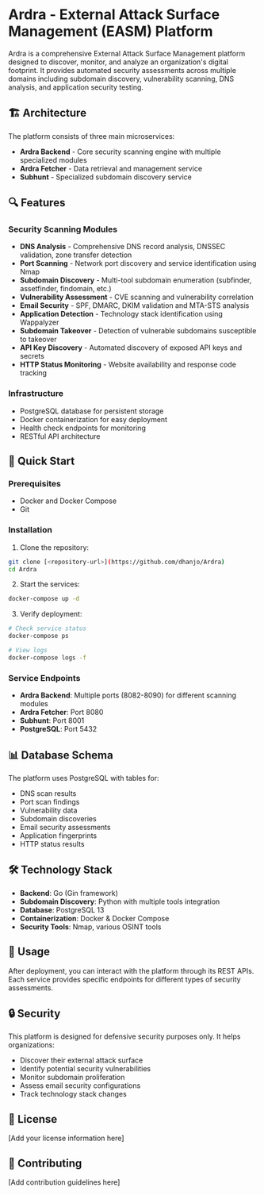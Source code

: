 # Ardra - External Attack Surface Management (EASM) Platform

Ardra is a comprehensive External Attack Surface Management platform designed to discover, monitor, and analyze an organization's digital footprint. It provides automated security assessments across multiple domains including subdomain discovery, vulnerability scanning, DNS analysis, and application security testing.

## 🏗️ Architecture

The platform consists of three main microservices:

- **Ardra Backend** - Core security scanning engine with multiple specialized modules
- **Ardra Fetcher** - Data retrieval and management service  
- **Subhunt** - Specialized subdomain discovery service

## 🔍 Features

### Security Scanning Modules
- **DNS Analysis** - Comprehensive DNS record analysis, DNSSEC validation, zone transfer detection
- **Port Scanning** - Network port discovery and service identification using Nmap
- **Subdomain Discovery** - Multi-tool subdomain enumeration (subfinder, assetfinder, findomain, etc.)
- **Vulnerability Assessment** - CVE scanning and vulnerability correlation
- **Email Security** - SPF, DMARC, DKIM validation and MTA-STS analysis
- **Application Detection** - Technology stack identification using Wappalyzer
- **Subdomain Takeover** - Detection of vulnerable subdomains susceptible to takeover
- **API Key Discovery** - Automated discovery of exposed API keys and secrets
- **HTTP Status Monitoring** - Website availability and response code tracking

### Infrastructure
- PostgreSQL database for persistent storage
- Docker containerization for easy deployment
- Health check endpoints for monitoring
- RESTful API architecture

## 🚀 Quick Start

### Prerequisites
- Docker and Docker Compose
- Git

### Installation

1. Clone the repository:
```bash
git clone [<repository-url>](https://github.com/dhanjo/Ardra)
cd Ardra
```

2. Start the services:
```bash
docker-compose up -d
```

3. Verify deployment:
```bash
# Check service status
docker-compose ps

# View logs
docker-compose logs -f
```

### Service Endpoints

- **Ardra Backend**: Multiple ports (8082-8090) for different scanning modules
- **Ardra Fetcher**: Port 8080
- **Subhunt**: Port 8001
- **PostgreSQL**: Port 5432

## 📊 Database Schema

The platform uses PostgreSQL with tables for:
- DNS scan results
- Port scan findings
- Vulnerability data
- Subdomain discoveries
- Email security assessments
- Application fingerprints
- HTTP status results

## 🛠️ Technology Stack

- **Backend**: Go (Gin framework)
- **Subdomain Discovery**: Python with multiple tools integration
- **Database**: PostgreSQL 13
- **Containerization**: Docker & Docker Compose
- **Security Tools**: Nmap, various OSINT tools

## 📝 Usage

After deployment, you can interact with the platform through its REST APIs. Each service provides specific endpoints for different types of security assessments.

## 🔒 Security

This platform is designed for defensive security purposes only. It helps organizations:
- Discover their external attack surface
- Identify potential security vulnerabilities
- Monitor subdomain proliferation
- Assess email security configurations
- Track technology stack changes

## 📄 License

[Add your license information here]

## 🤝 Contributing

[Add contribution guidelines here]

